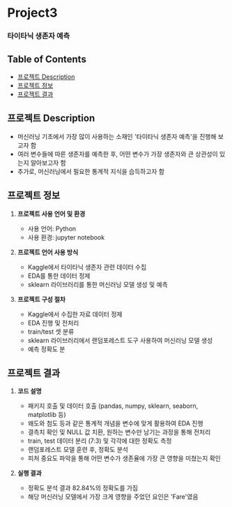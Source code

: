 # Project3
### 타이타닉 생존자 예측


## Table of Contents
- [프로젝트 Description](#프로젝트_Description)
- [프로젝트 정보](#프로젝트_정보)
- [프로젝트 결과](#프로젝트_결과)
  

## 프로젝트 Description
- 머신러닝 기초에서 가장 많이 사용하는 소재인 '타이타닉 생존자 예측'을 진행해 보고자 함
- 여러 변수들에 따른 생존자를 예측한 후, 어떤 변수가 가장 생존자와 큰 상관성이 있는지 알아보고자 함
- 추가로, 머신러닝에서 필요한 통계적 지식을 습득하고자 함


## 프로젝트 정보
1) **프로젝트 사용 언어 및 환경**
   - 사용 언어: Python
   - 사용 환경: jupyter notebook
     
2) **프로젝트 언어 사용 방식**
   - Kaggle에서 타이타닉 생존자 관련 데이터 수집
   - EDA를 통한 데이터 정제
   - sklearn 라이브러리를 통한 머신러닝 모델 생성 및 예측
3) **프로젝트 구성 절차**
   - Kaggle에서 수집한 자료 데이터 정제
   - EDA 진행 및 전처리
   - train/test 셋 분류
   - sklearn 라이브러리에서 랜덤포레스트 도구 사용하여 머신러닝 모델 생성
   - 예측 정확도 분


## 프로젝트 결과
1) **코드 설명**
   - 패키지 호출 및 데이터 호출 (pandas, numpy, sklearn, seaborn, matplotlib 등)
   - 왜도와 첨도 등과 같은 통계적 개념을 변수에 맞게 활용하여 EDA 진행
   - 결측치 확인 및 NULL 값 치환, 원하는 변수만 남기는 과정을 통해 전처리
   - train, test 데이터 분리 (7:3) 및 각각에 대한 정확도 측정
   - 랜덤포레스트 모델 훈련 후, 정확도 분석
   - 피처 중요도 파악을 통해 어떤 변수가 생존율에 가장 큰 영향을 미쳤는지 확인
     
2) **실행 결과**
   - 정확도 분석 결과 82.84%의 정확도를 가짐
   - 해당 머신러닝 모델에서 가장 크게 영향을 주었던 요인은 'Fare'였음
